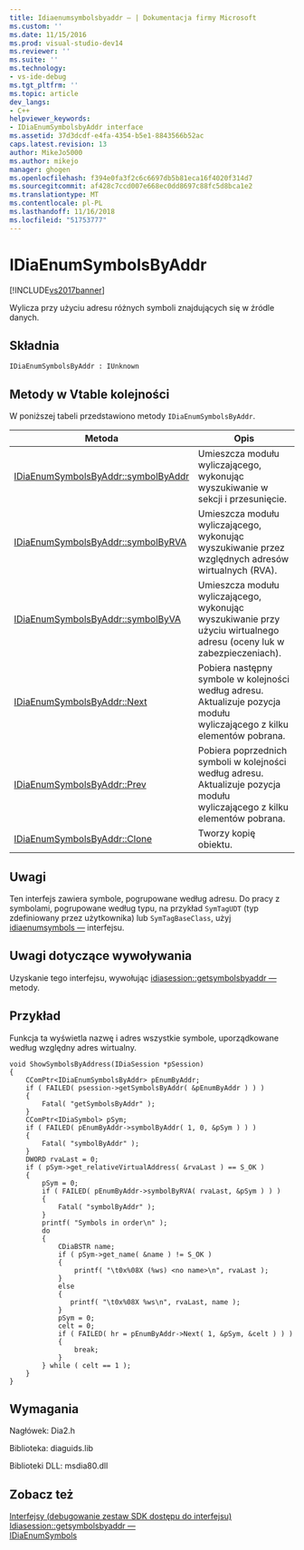 ```yaml
---
title: Idiaenumsymbolsbyaddr — | Dokumentacja firmy Microsoft
ms.custom: ''
ms.date: 11/15/2016
ms.prod: visual-studio-dev14
ms.reviewer: ''
ms.suite: ''
ms.technology:
- vs-ide-debug
ms.tgt_pltfrm: ''
ms.topic: article
dev_langs:
- C++
helpviewer_keywords:
- IDiaEnumSymbolsbyAddr interface
ms.assetid: 37d3dcdf-e4fa-4354-b5e1-8843566b52ac
caps.latest.revision: 13
author: MikeJo5000
ms.author: mikejo
manager: ghogen
ms.openlocfilehash: f394e0fa3f2c6c6697db5b81eca16f4020f314d7
ms.sourcegitcommit: af428c7ccd007e668ec0dd8697c88fc5d8bca1e2
ms.translationtype: MT
ms.contentlocale: pl-PL
ms.lasthandoff: 11/16/2018
ms.locfileid: "51753777"
---
```

# <a name="idiaenumsymbolsbyaddr"></a>IDiaEnumSymbolsByAddr
[!INCLUDE[vs2017banner](../../includes/vs2017banner.md)]

Wylicza przy użyciu adresu różnych symboli znajdujących się w źródle danych.  
  
## <a name="syntax"></a>Składnia  
  
```  
IDiaEnumSymbolsByAddr : IUnknown  
```  
  
## <a name="methods-in-vtable-order"></a>Metody w Vtable kolejności  
 W poniższej tabeli przedstawiono metody `IDiaEnumSymbolsByAddr`.  
  
|Metoda|Opis|  
|------------|-----------------|  
|[IDiaEnumSymbolsByAddr::symbolByAddr](../../debugger/debug-interface-access/idiaenumsymbolsbyaddr-symbolbyaddr.md)|Umieszcza modułu wyliczającego, wykonując wyszukiwanie w sekcji i przesunięcie.|  
|[IDiaEnumSymbolsByAddr::symbolByRVA](../../debugger/debug-interface-access/idiaenumsymbolsbyaddr-symbolbyrva.md)|Umieszcza modułu wyliczającego, wykonując wyszukiwanie przez względnych adresów wirtualnych (RVA).|  
|[IDiaEnumSymbolsByAddr::symbolByVA](../../debugger/debug-interface-access/idiaenumsymbolsbyaddr-symbolbyva.md)|Umieszcza modułu wyliczającego, wykonując wyszukiwanie przy użyciu wirtualnego adresu (oceny luk w zabezpieczeniach).|  
|[IDiaEnumSymbolsByAddr::Next](../../debugger/debug-interface-access/idiaenumsymbolsbyaddr-next.md)|Pobiera następny symbole w kolejności według adresu. Aktualizuje pozycja modułu wyliczającego z kilku elementów pobrana.|  
|[IDiaEnumSymbolsByAddr::Prev](../../debugger/debug-interface-access/idiaenumsymbolsbyaddr-prev.md)|Pobiera poprzednich symboli w kolejności według adresu. Aktualizuje pozycja modułu wyliczającego z kilku elementów pobrana.|  
|[IDiaEnumSymbolsByAddr::Clone](../../debugger/debug-interface-access/idiaenumsymbolsbyaddr-clone.md)|Tworzy kopię obiektu.|  
  
## <a name="remarks"></a>Uwagi  
 Ten interfejs zawiera symbole, pogrupowane według adresu. Do pracy z symbolami, pogrupowane według typu, na przykład `SymTagUDT` (typ zdefiniowany przez użytkownika) lub `SymTagBaseClass`, użyj [idiaenumsymbols —](../../debugger/debug-interface-access/idiaenumsymbols.md) interfejsu.  
  
## <a name="notes-for-callers"></a>Uwagi dotyczące wywoływania  
 Uzyskanie tego interfejsu, wywołując [idiasession::getsymbolsbyaddr —](../../debugger/debug-interface-access/idiasession-getsymbolsbyaddr.md) metody.  
  
## <a name="example"></a>Przykład  
 Funkcja ta wyświetla nazwę i adres wszystkie symbole, uporządkowane według względny adres wirtualny.  
  
```cpp#  
void ShowSymbolsByAddress(IDiaSession *pSession)  
{  
    CComPtr<IDiaEnumSymbolsByAddr> pEnumByAddr;  
    if ( FAILED( psession->getSymbolsByAddr( &pEnumByAddr ) ) )  
    {  
        Fatal( "getSymbolsByAddr" );  
    }  
    CComPtr<IDiaSymbol> pSym;  
    if ( FAILED( pEnumByAddr->symbolByAddr( 1, 0, &pSym ) ) )  
    {  
        Fatal( "symbolByAddr" );  
    }  
    DWORD rvaLast = 0;  
    if ( pSym->get_relativeVirtualAddress( &rvaLast ) == S_OK )  
    {  
        pSym = 0;  
        if ( FAILED( pEnumByAddr->symbolByRVA( rvaLast, &pSym ) ) )  
        {  
            Fatal( "symbolByAddr" );  
        }  
        printf( "Symbols in order\n" );  
        do  
        {   
            CDiaBSTR name;  
            if ( pSym->get_name( &name ) != S_OK )  
            {  
                printf( "\t0x%08X (%ws) <no name>\n", rvaLast );  
            }  
            else  
            {  
               printf( "\t0x%08X %ws\n", rvaLast, name );  
            }  
            pSym = 0;  
            celt = 0;  
            if ( FAILED( hr = pEnumByAddr->Next( 1, &pSym, &celt ) ) )  
            {  
                break;  
            }  
        } while ( celt == 1 );  
    }  
}  
```  
  
## <a name="requirements"></a>Wymagania  
 Nagłówek: Dia2.h  
  
 Biblioteka: diaguids.lib  
  
 Biblioteki DLL: msdia80.dll  
  
## <a name="see-also"></a>Zobacz też  
 [Interfejsy (debugowanie zestaw SDK dostępu do interfejsu)](../../debugger/debug-interface-access/interfaces-debug-interface-access-sdk.md)   
 [Idiasession::getsymbolsbyaddr —](../../debugger/debug-interface-access/idiasession-getsymbolsbyaddr.md)   
 [IDiaEnumSymbols](../../debugger/debug-interface-access/idiaenumsymbols.md)



